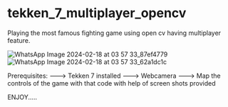 # tekken_7_multiplayer_opencv
Playing the most famous fighting game using open cv having multiplayer feature.

![WhatsApp Image 2024-02-18 at 03 57 33_87ef4779](https://github.com/ARTHON9611/tekken_7_multiplayer_opencv/assets/112642588/f3aeee33-f256-4d3f-8e8f-868d1ad5e062)
![WhatsApp Image 2024-02-18 at 03 57 33_62a1dc1c](https://github.com/ARTHON9611/tekken_7_multiplayer_opencv/assets/112642588/8f0ef30d-1287-41fd-bb54-e05eaa388d4e)

Prerequisites:
---> Tekken 7 installed
---> Webcamera
---> Map the controls of the game with that code with help of screen shots provided

ENJOY.....

